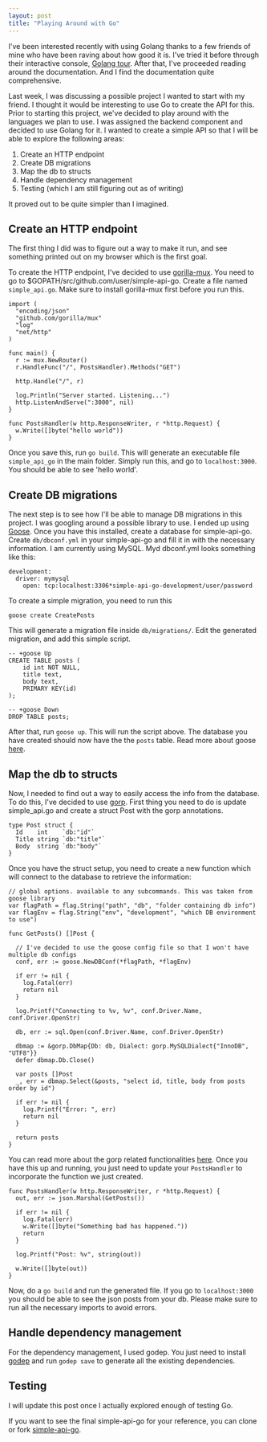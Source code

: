```yaml
---
layout: post
title: "Playing Around with Go"
---
```


I've been interested recently with using Golang thanks to a few friends of mine who have been raving about how good it is. I've tried it before through their interactive console, [Golang tour](http://tour.golang.org). After that, I've proceeded reading around the documentation. And I find the documentation quite comprehensive.

Last week, I was discussing a possible project I wanted to start with my friend. I thought it would be interesting to use Go to create the API for this. Prior to starting this project, we've decided to play around with the languages we plan to use. I was assigned the backend component and decided to use Golang for it. I wanted to create a simple API so that I will be able to explore the following areas:

1. Create an HTTP endpoint
2. Create DB migrations
3. Map the db to structs
4. Handle dependency management
5. Testing (which I am still figuring out as of writing)

It proved out to be quite simpler than I imagined.

Create an HTTP endpoint
-------------

The first thing I did was to figure out a way to make it run, and see something printed out on my browser which is the first goal.

To create the HTTP endpoint, I've decided to use [gorilla-mux](https://github.com/gorilla/mux). You need to go to $GOPATH/src/github.com/user/simple-api-go. Create a file named ```simple_api.go```. Make sure to install gorilla-mux first before you run this.


    import (
      "encoding/json"
      "github.com/gorilla/mux"
      "log"
      "net/http"
    )

    func main() {
      r := mux.NewRouter()
      r.HandleFunc("/", PostsHandler).Methods("GET")

      http.Handle("/", r)

      log.Println("Server started. Listening...")
      http.ListenAndServe(":3000", nil)
    }

    func PostsHandler(w http.ResponseWriter, r *http.Request) {
      w.Write([]byte("hello world"))
    }


Once you save this, run ```go build```. This will generate an executable file ```simple_api_go``` in the main folder. Simply run this, and go to ```localhost:3000```. You should be able to see 'hello world'.

Create DB migrations
-------------

The next step is to see how I'll be able to manage DB migrations in this project. I was googling around a possible library to use. I ended up using [Goose](https://bitbucket.org/liamstask/goose). Once you have this installed, create a database for simple-api-go. Create ```db/dbconf.yml``` in your simple-api-go and fill it in with the necessary information. I am currently using MySQL. Myd dbconf.yml looks something like this:

    development:
      driver: mymysql
        open: tcp:localhost:3306*simple-api-go-development/user/password

To create a simple migration, you need to run this

    goose create CreatePosts

This will generate a migration file inside ```db/migrations/```. Edit the generated migration, and add this simple script.

    -- +goose Up
    CREATE TABLE posts (
        id int NOT NULL,
        title text,
        body text,
        PRIMARY KEY(id)
    );

    -- +goose Down
    DROP TABLE posts;

After that, run ```goose up```. This will run the script above. The database you have created should now have the the ```posts``` table. Read more about goose [here](https://bitbucket.org/liamstask/goose).

Map the db to structs
-------------
Now, I needed to find out a way to easily access the info from the database. To do this, I've decided to use [gorp](https://github.com/coopernurse/gorp). First thing you need to do is update simple_api.go and create a struct Post with the gorp annotations.

    type Post struct {
      Id    int    `db:"id"`
      Title string `db:"title"`
      Body  string `db:"body"`
    }

Once you have the struct setup, you need to create a new function which will connect to the database to retrieve the information:

    // global options. available to any subcommands. This was taken from goose library
    var flagPath = flag.String("path", "db", "folder containing db info")
    var flagEnv = flag.String("env", "development", "which DB environment to use")

    func GetPosts() []Post {

      // I've decided to use the goose config file so that I won't have multiple db configs
      conf, err := goose.NewDBConf(*flagPath, *flagEnv)

      if err != nil {
        log.Fatal(err)
        return nil
      }

      log.Printf("Connecting to %v, %v", conf.Driver.Name, conf.Driver.OpenStr)

      db, err := sql.Open(conf.Driver.Name, conf.Driver.OpenStr)

      dbmap := &gorp.DbMap{Db: db, Dialect: gorp.MySQLDialect{"InnoDB", "UTF8"}}
      defer dbmap.Db.Close()

      var posts []Post
      _, err = dbmap.Select(&posts, "select id, title, body from posts order by id")

      if err != nil {
        log.Printf("Error: ", err)
        return nil
      }

      return posts
    }

You can read more about the gorp related functionalities [here](https://github.com/coopernurse/gorp). Once you have this up and running, you just need to update your ```PostsHandler``` to incorporate the function we just created.

    func PostsHandler(w http.ResponseWriter, r *http.Request) {
      out, err := json.Marshal(GetPosts())

      if err != nil {
        log.Fatal(err)
        w.Write([]byte("Something bad has happened."))
        return
      }

      log.Printf("Post: %v", string(out))

      w.Write([]byte(out))
    }

Now, do a ```go build``` and run the generated file. If you go to ```localhost:3000``` you should be able to see the json posts from your db. Please make sure to run all the necessary imports to avoid errors.

Handle dependency management
-------------

For the dependency management, I used godep. You just need to install [godep](https://github.com/tools/godep) and run ```godep save``` to generate all the existing dependencies.

Testing
-------------

I will update this post once I actually explored enough of testing Go.


If you want to see the final simple-api-go for your reference, you can clone or fork [simple-api-go](https://github.com/jpibarra1130/simple-api-go).